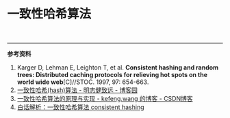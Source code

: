 # 一致性哈希算法







<br>

---

**参考资料**

1. Karger D, Lehman E, Leighton T, et al. **Consistent hashing and random trees: Distributed caching protocols for relieving hot spots on the world wide web**[C]//STOC. 1997, 97: 654-663.
2. [一致性哈希(hash)算法 - 明志健致远 - 博客园](https://www.cnblogs.com/study-everyday/p/8629100.html)
3. [一致性哈希算法的原理与实现 - kefeng.wang 的博客 - CSDN博客](https://blog.csdn.net/kefengwang/article/details/81628977)
4. [白话解析：一致性哈希算法 consistent hashing](http://www.zsythink.net/archives/1182/)

